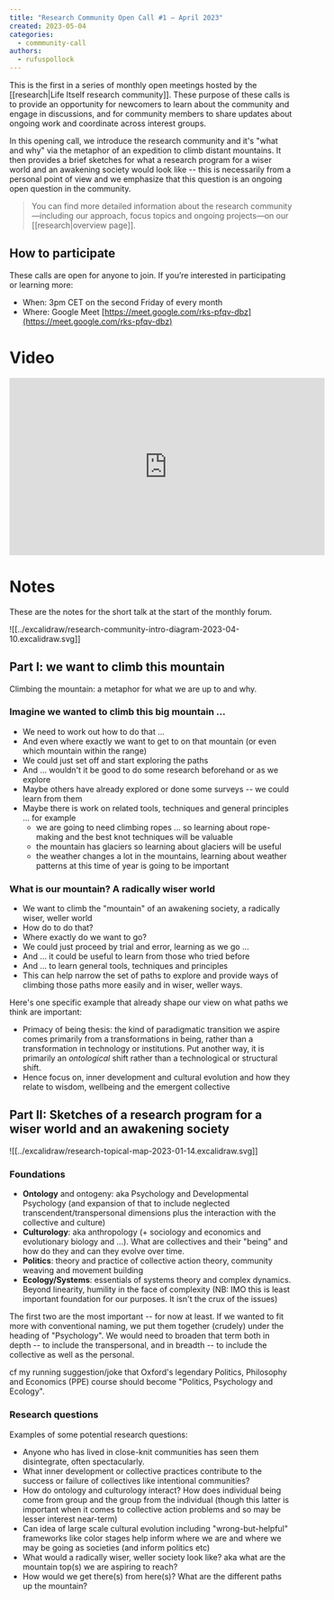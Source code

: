 ```yaml
---
title: "Research Community Open Call #1 – April 2023"
created: 2023-05-04
categories:
  - commmunity-call
authors:
  - rufuspollock
---
```


This is the first in a series of monthly open meetings hosted by the [[research|Life Itself research community]]. These purpose of these calls is to provide an opportunity for newcomers to learn about the community and engage in discussions, and for community members to share updates about ongoing work and coordinate across interest groups.

In this opening call, we introduce the research community and it's "what and why" via the metaphor of an expedition to climb distant mountains. It then provides a brief sketches for what a research program for a wiser world and an awakening society would look like -- this is necessarily from a personal point of view and we emphasize that this question is an ongoing open question in the community.

> You can find more detailed information about the research community—including our approach, focus topics and ongoing projects—on our [[research|overview page]].

## How to participate

These calls are open for anyone to join. If you’re interested in participating or learning more:
- When: 3pm CET on the second Friday of every month
- Where: Google Meet [https://meet.google.com/rks-pfqv-dbz](https://meet.google.com/rks-pfqv-dbz)

# Video

<iframe width="560" height="315" src="https://www.youtube.com/embed/VKKUBK4J6Ho" title="YouTube video player" frameborder="0" allow="accelerometer; autoplay; clipboard-write; encrypted-media; gyroscope; picture-in-picture; web-share" allowfullscreen></iframe>

# Notes

These are the notes for the short talk at the start of the monthly forum.

![[../excalidraw/research-community-intro-diagram-2023-04-10.excalidraw.svg]]



## Part I: we want to climb this mountain

Climbing the mountain: a metaphor for what we are up to and why.

### Imagine we wanted to climb this big mountain ...

- We need to work out how to do that ...
- And even where exactly we want to get to on that mountain (or even which mountain within the range)
- We could just set off and start exploring the paths
- And ... wouldn't it be good to do some research beforehand or as we explore
- Maybe others have already explored or done some surveys -- we could learn from them
- Maybe there is work on related tools, techniques and general principles ... for example
  - we are going to need climbing ropes ... so learning about rope-making and the best knot techniques will be valuable
  - the mountain has glaciers so learning about glaciers will be useful
  - the weather changes a lot in the mountains, learning about weather patterns at this time of year is going to be important

### What is our mountain? A radically wiser world

- We want to climb the "mountain" of an awakening society, a radically wiser, weller world
- How do to do that?
- Where exactly do we want to go?
- We could just proceed by trial and error, learning as we go ...
- And ... it could be useful to learn from those who tried before
- And ... to learn general tools, techniques and principles
- This can help narrow the set of paths to explore and provide ways of climbing those paths more easily and in wiser, weller ways.

Here's one specific example that already shape our view on what paths we think are important:

- Primacy of being thesis: the kind of paradigmatic transition we aspire comes primarily from a transformations in being, rather than a transformation in technology or institutions. Put another way, it is primarily an *ontological* shift rather than a technological or structural shift.
- Hence focus on, inner development and cultural evolution and how they relate to wisdom, wellbeing and the emergent collective

## Part II: Sketches of a research program for a wiser world and an awakening society

![[../excalidraw/research-topical-map-2023-01-14.excalidraw.svg]]

### Foundations

- **Ontology** and ontogeny: aka Psychology and Developmental Psychology (and expansion of that to include neglected transcendent/transpersonal dimensions plus the interaction with the collective and culture)
- **Culturology**: aka anthropology (+ sociology and economics and evolutionary biology and ...). What are collectives and their "being" and how do they and can they evolve over time.
- **Politics**: theory and practice of collective action theory, community weaving and movement building
- **Ecology/Systems**: essentials of systems theory and complex dynamics. Beyond linearity, humility in the face of complexity (NB: IMO this is  least important foundation for our purposes. It isn't the crux of the issues)

The first two are the most important -- for now at least. If we wanted to fit more with conventional naming, we put them together (crudely) under the heading of "Psychology". We would need to broaden that term both in depth -- to include the transpersonal, and in breadth -- to include the collective as well as the personal.

cf my running suggestion/joke that Oxford's legendary Politics, Philosophy and Economics (PPE) course should become "Politics, Psychology and Ecology".

### Research questions

Examples of some potential research questions:

- Anyone who has lived in close-knit communities has seen them disintegrate, often spectacularly.
- What inner development or collective practices contribute to the success or failure of collectives like intentional communities?
- How do ontology and culturology interact? How does individual being come from group and the group from the individual (though this latter is important when it comes to collective action problems and so may be lesser interest near-term)
- Can idea of large scale cultural evolution including "wrong-but-helpful" frameworks like color stages help inform where we are and where we may be going as societies (and inform politics etc)
- What would a radically wiser, weller society look like? aka what are the mountain top(s) we are aspiring to reach?
- How would we get there(s) from here(s)? What are the different paths up the mountain?
